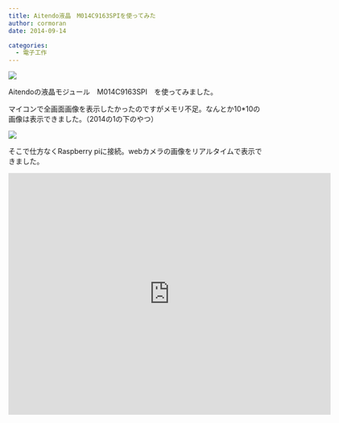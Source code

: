 ```yaml
---
title: Aitendo液晶　M014C9163SPIを使ってみた
author: cormoran
date: 2014-09-14

categories:
  - 電子工作
---
```


![](/img/2014/09/rectglcd.jpg)

<!--more-->

Aitendoの液晶モジュール　M014C9163SPI　を使ってみました。

マイコンで全画面画像を表示したかったのですがメモリ不足。なんとか10*10の画像は表示できました。（2014の1の下のやつ）

![](/img/2014/09/clockglcd.jpg)


そこで仕方なくRaspberry piに接続。webカメラの画像をリアルタイムで表示できました。

<iframe width="640" height="480" src="https://www.youtube.com/embed/NepKBfSALi8?feature=oembed" frameborder="0" allowfullscreen=""></iframe>
